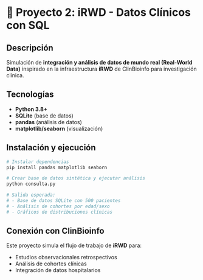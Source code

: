 # 🏥 Proyecto 2: iRWD - Datos Clínicos con SQL

## Descripción
Simulación de **integración y análisis de datos de mundo real (Real-World Data)** inspirado en la infraestructura **iRWD** de ClinBioinfo para investigación clínica.

## Tecnologías
- **Python 3.8+**
- **SQLite** (base de datos)
- **pandas** (análisis de datos)
- **matplotlib/seaborn** (visualización)

## Instalación y ejecución

```bash
# Instalar dependencias
pip install pandas matplotlib seaborn

# Crear base de datos sintética y ejecutar análisis
python consulta.py

# Salida esperada:
# - Base de datos SQLite con 500 pacientes
# - Análisis de cohortes por edad/sexo
# - Gráficos de distribuciones clínicas
```

## Conexión con ClinBioinfo
Este proyecto simula el flujo de trabajo de **iRWD** para:
- Estudios observacionales retrospectivos
- Análisis de cohortes clínicas
- Integración de datos hospitalarios